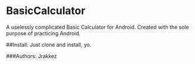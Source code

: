 # BasicCalculator
A uselessly complicated Basic Calculator for Android. Created with the sole purpose of practicing Android.

##Install:
Just clone and install, yo.

###Authors:
Jrakkez
